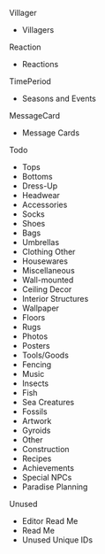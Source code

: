 Villager
  - Villagers

Reaction
  - Reactions

TimePeriod
  - Seasons and Events

MessageCard
  - Message Cards

Todo
  - Tops
  - Bottoms
  - Dress-Up
  - Headwear
  - Accessories
  - Socks
  - Shoes
  - Bags
  - Umbrellas
  - Clothing Other
  - Housewares
  - Miscellaneous
  - Wall-mounted
  - Ceiling Decor
  - Interior Structures
  - Wallpaper
  - Floors
  - Rugs
  - Photos
  - Posters
  - Tools/Goods
  - Fencing
  - Music
  - Insects
  - Fish
  - Sea Creatures
  - Fossils
  - Artwork
  - Gyroids
  - Other
  - Construction
  - Recipes
  - Achievements
  - Special NPCs
  - Paradise Planning

Unused
  - Editor Read Me
  - Read Me
  - Unused Unique IDs